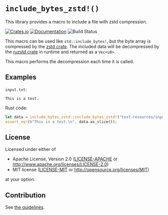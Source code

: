 # `include_bytes_zstd!()`

This library provides a macro to include a file with zstd compression.

[![Crates.io](https://img.shields.io/crates/v/include-bytes-zstd)](https://crates.io/crates/include-bytes-zstd)
[![Documentation](https://docs.rs/include-bytes-zstd/badge.svg)](https://docs.rs/include-bytes-zstd)
![Build Status](https://github.com/daac-tools/include-bytes-zstd/actions/workflows/rust.yml/badge.svg)

This macro can be used like `std::include_bytes!`, but the byte array is compressed by the [zstd
crate](https://docs.rs/zstd/). The included data will be decompressed by the [ruzstd
crate](https://docs.rs/ruzstd/) in runtime and returned as a `Vec<u8>`.

This macro performs the decompression each time it is called.

## Examples

`input.txt`:

```plain
This is a test.
```

Rust code:

```rust
let data = include_bytes_zstd::include_bytes_zstd!("test-resources/input.txt", 19);
assert_eq!(b"This is a test.\n", data.as_slice());
```

## License

Licensed under either of

 * Apache License, Version 2.0
   ([LICENSE-APACHE](LICENSE-APACHE) or http://www.apache.org/licenses/LICENSE-2.0)
 * MIT license
   ([LICENSE-MIT](LICENSE-MIT) or http://opensource.org/licenses/MIT)

at your option.

## Contribution

See [the guidelines](CONTRIBUTING.md).
